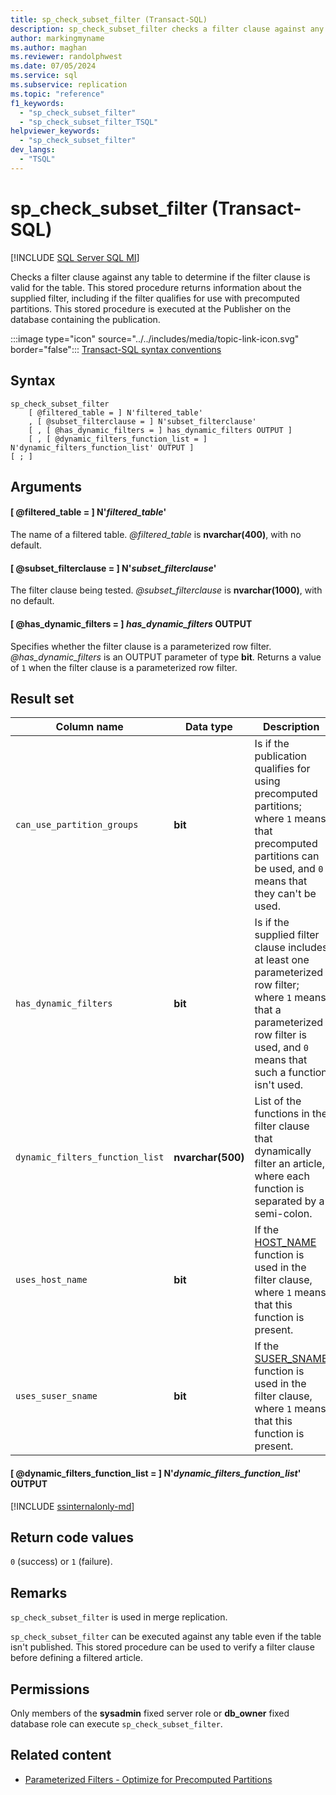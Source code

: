 ```yaml
---
title: sp_check_subset_filter (Transact-SQL)
description: sp_check_subset_filter checks a filter clause against any table to determine if the filter clause is valid for the table.
author: markingmyname
ms.author: maghan
ms.reviewer: randolphwest
ms.date: 07/05/2024
ms.service: sql
ms.subservice: replication
ms.topic: "reference"
f1_keywords:
  - "sp_check_subset_filter"
  - "sp_check_subset_filter_TSQL"
helpviewer_keywords:
  - "sp_check_subset_filter"
dev_langs:
  - "TSQL"
---
```

# sp_check_subset_filter (Transact-SQL)

[!INCLUDE [SQL Server SQL MI](../../includes/applies-to-version/sql-asdbmi.md)]

Checks a filter clause against any table to determine if the filter clause is valid for the table. This stored procedure returns information about the supplied filter, including if the filter qualifies for use with precomputed partitions. This stored procedure is executed at the Publisher on the database containing the publication.

:::image type="icon" source="../../includes/media/topic-link-icon.svg" border="false"::: [Transact-SQL syntax conventions](../../t-sql/language-elements/transact-sql-syntax-conventions-transact-sql.md)

## Syntax

```syntaxsql
sp_check_subset_filter
    [ @filtered_table = ] N'filtered_table'
    , [ @subset_filterclause = ] N'subset_filterclause'
    [ , [ @has_dynamic_filters = ] has_dynamic_filters OUTPUT ]
    [ , [ @dynamic_filters_function_list = ] N'dynamic_filters_function_list' OUTPUT ]
[ ; ]
```

## Arguments

#### [ @filtered_table = ] N'*filtered_table*'

The name of a filtered table. *@filtered_table* is **nvarchar(400)**, with no default.

#### [ @subset_filterclause = ] N'*subset_filterclause*'

The filter clause being tested. *@subset_filterclause* is **nvarchar(1000)**, with no default.

#### [ @has_dynamic_filters = ] *has_dynamic_filters* OUTPUT

Specifies whether the filter clause is a parameterized row filter. *@has_dynamic_filters* is an OUTPUT parameter of type **bit**. Returns a value of `1` when the filter clause is a parameterized row filter.

## Result set

| Column name | Data type | Description |
| --- | --- | --- |
| `can_use_partition_groups` | **bit** | Is if the publication qualifies for using precomputed partitions; where `1` means that precomputed partitions can be used, and `0` means that they can't be used. |
| `has_dynamic_filters` | **bit** | Is if the supplied filter clause includes at least one parameterized row filter; where `1` means that a parameterized row filter is used, and `0` means that such a function isn't used. |
| `dynamic_filters_function_list` | **nvarchar(500)** | List of the functions in the filter clause that dynamically filter an article, where each function is separated by a semi-colon. |
| `uses_host_name` | **bit** | If the [HOST_NAME](../../t-sql/functions/host-name-transact-sql.md) function is used in the filter clause, where `1` means that this function is present. |
| `uses_suser_sname` | **bit** | If the [SUSER_SNAME](../../t-sql/functions/suser-sname-transact-sql.md) function is used in the filter clause, where `1` means that this function is present. |


#### [ @dynamic_filters_function_list = ] N'*dynamic_filters_function_list*' OUTPUT

[!INCLUDE [ssinternalonly-md](../../includes/ssinternalonly-md.md)]

## Return code values

`0` (success) or `1` (failure).

## Remarks

`sp_check_subset_filter` is used in merge replication.

`sp_check_subset_filter` can be executed against any table even if the table isn't published. This stored procedure can be used to verify a filter clause before defining a filtered article.

## Permissions

Only members of the **sysadmin** fixed server role or **db_owner** fixed database role can execute `sp_check_subset_filter`.

## Related content

- [Parameterized Filters - Optimize for Precomputed Partitions](../replication/merge/parameterized-filters-optimize-for-precomputed-partitions.md)
